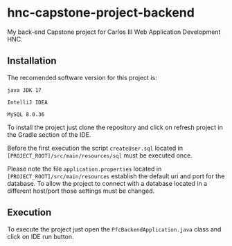 # hnc-capstone-project-backend
My back-end Capstone project for Carlos III Web Application Development HNC.

## Installation

The recomended software version for this project is:

`java JDK 17`

`IntelliJ IDEA`

`MySQL 8.0.36`

To install the project just clone the repository and click on refresh project in the 
Gradle section of the IDE.

Before the first execution the script `createUser.sql` located in `[PROJECT_ROOT]/src/main/resources/sql` must be executed once.

Please note the file `application.properties` located in `[PROJECT_ROOT]/src/main/resources` 
establish the default uri and port for the database. 
To allow the project to connect with a database located in a different host/port 
those settings must be changed.


## Execution

To execute the project just open the `PfcBackendApplication.java` class and click on IDE run button.
